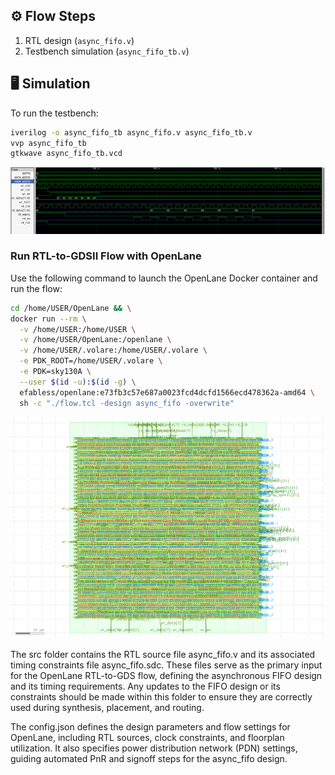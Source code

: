
## ⚙️ Flow Steps
1. RTL design (`async_fifo.v`)  
2. Testbench simulation (`async_fifo_tb.v`)  

## 🖥️ Simulation
To run the testbench:
```bash
iverilog -o async_fifo_tb async_fifo.v async_fifo_tb.v
vvp async_fifo_tb
gtkwave async_fifo_tb.vcd
```
![FIFO Layout](async_gtkwaveform.png)

### Run RTL-to-GDSII Flow with OpenLane

Use the following command to launch the OpenLane Docker container and run the flow:

```bash
cd /home/USER/OpenLane && \
docker run --rm \
  -v /home/USER:/home/USER \
  -v /home/USER/OpenLane:/openlane \
  -v /home/USER/.volare:/home/USER/.volare \
  -e PDK_ROOT=/home/USER/.volare \
  -e PDK=sky130A \
  --user $(id -u):$(id -g) \
  efabless/openlane:e73fb3c57e687a0023fcd4dcfd1566ecd478362a-amd64 \
  sh -c "./flow.tcl -design async_fifo -overwrite"
```
![GDS Layout](async_fifo.png)

The src folder contains the RTL source file async_fifo.v and its associated timing constraints file async_fifo.sdc. These files serve as the primary input for the OpenLane RTL-to-GDS flow, defining the asynchronous FIFO design and its timing requirements. Any updates to the FIFO design or its constraints should be made within this folder to ensure they are correctly used during synthesis, placement, and routing.

The config.json defines the design parameters and flow settings for OpenLane, including RTL sources, clock constraints, and floorplan utilization.
It also specifies power distribution network (PDN) settings, guiding automated PnR and signoff steps for the async_fifo design.
